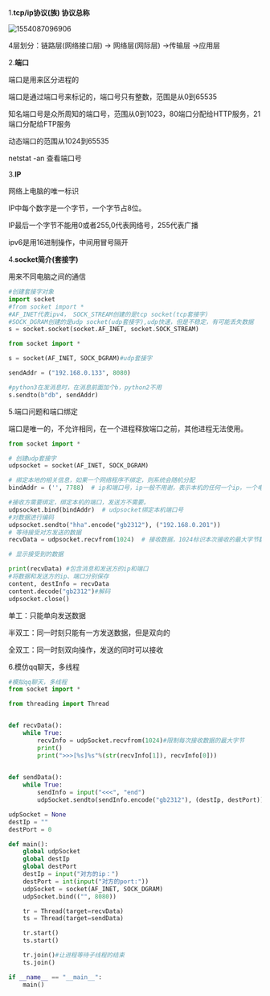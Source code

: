 1.**tcp/ip协议(族) 协议总称**

![1554087096906](C:\Users\kona\AppData\Roaming\Typora\typora-user-images\1554087096906.png)

4层划分：链路层(网络接口层) → 网络层(网际层) →传输层 →应用层

2.**端口**

端口是用来区分进程的

端口是通过端口号来标记的，端口号只有整数，范围是从0到65535

知名端口号是众所周知的端口号，范围从0到1023，80端口分配给HTTP服务，21端口分配给FTP服务

动态端口的范围从1024到65535

netstat -an 查看端口号

3.**IP**

网络上电脑的唯一标识

IP中每个数字是一个字节，一个字节占8位。

IP最后一个字节不能用0或者255,0代表网络号，255代表广播

ipv6是用16进制操作，中间用冒号隔开

4.**socket简介(套接字)**

用来不同电脑之间的通信

```python
#创建套接字对象
import socket
#from socket import *
#AF_INET代表ipv4， SOCK_STREAM创建的是tcp socket(tcp套接字)
#SOCK_DGRAM创建的是udp socket(udp套接字),udp快速，但是不稳定，有可能丢失数据
s = socket.socket(socket.AF_INET, socket.SOCK_STREAM)
```

```python
from socket import *

s = socket(AF_INET, SOCK_DGRAM)#udp套接字

sendAddr = ("192.168.0.133", 8080)

#python3在发消息时，在消息前面加个b，python2不用
s.sendto(b"db", sendAddr)
```

5.端口问题和端口绑定

端口是唯一的，不允许相同，在一个进程释放端口之前，其他进程无法使用。

```python
from socket import *

# 创建udp套接字
udpsocket = socket(AF_INET, SOCK_DGRAM)

# 绑定本地的相关信息，如果一个网络程序不绑定，则系统会随机分配
bindAddr = ('', 7788)  # ip和端口号，ip一般不用谢，表示本机的任何一个ip，一个电脑上可以有多个ip

#接收方需要绑定，绑定本机的端口，发送方不需要。
udpsocket.bind(bindAddr)  # udpsocket绑定本机端口号
#对数据进行编码
udpsocket.sendto("hha".encode("gb2312"), ("192.168.0.201"))
# 等待接受对方发送的数据
recvData = udpsocket.recvfrom(1024)  # 接收数据，1024标识本次接收的最大字节数

# 显示接受到的数据

print(recvData) #包含消息和发送方的ip和端口
#将数据和发送方的ip、端口分别保存
content, destInfo = recvData
content.decode("gb2312")#解码
udpsocket.close()
```

单工：只能单向发送数据

半双工：同一时刻只能有一方发送数据，但是双向的

全双工：同一时刻双向操作，发送的同时可以接收

6.模仿qq聊天，多线程

```python
#模拟qq聊天，多线程
from socket import *

from threading import Thread


def recvData():
    while True:
        recvInfo = udpSocket.recvfrom(1024)#限制每次接收数据的最大字节
        print()
        print(">>>[%s]%s"%(str(recvInfo[1]), recvInfo[0]))
		

def sendData():
    while True:
        sendInfo = input("<<<", "end")
        udpSocket.sendto(sendInfo.encode("gb2312"), (destIp, destPort))

udpSocket = None
destIp = ""
destPort = 0

def main():
    global udpSocket
    global destIp
    global destPort
    destIp = input("对方的ip：")
    destPort = int(input("对方的port:"))
    udpSocket = socket(AF_INET, SOCK_DGRAM)
    udpSocket.bind(("", 8080))

    tr = Thread(target=recvData)
    ts = Thread(target=sendData)

    tr.start()
    ts.start()

    tr.join()#让进程等待子线程的结束
    ts.join()

if __name__ == "__main__":
    main()
```




